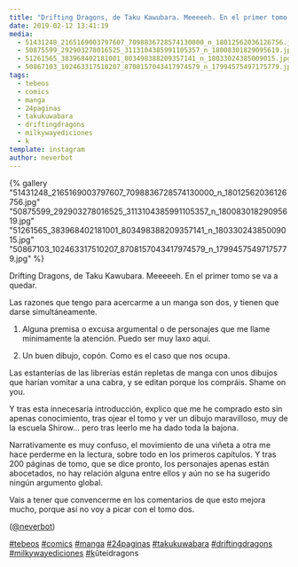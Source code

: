 ```yaml
---
title: "Drifting Dragons, de Taku Kawubara. Meeeeeh. En el primer tomo se va a quedar"
date: 2019-02-12 13:41:19
media: 
  - 51431248_2165169003797607_7098836728574130000_n_18012562036126756.jpg
  - 50875599_292903278016525_3113104385991105357_n_18008301829095619.jpg
  - 51261565_383968402181001_803498388209357141_n_18033024385009015.jpg
  - 50867103_102463317510207_8708157043417974579_n_17994575497175779.jpg
tags: 
  - tebeos
  - comics
  - manga
  - 24paginas
  - takukuwabara
  - driftingdragons
  - milkywayediciones
  - k
template: instagram
author: neverbot
---
```


{% gallery "51431248_2165169003797607_7098836728574130000_n_18012562036126756.jpg" "50875599_292903278016525_3113104385991105357_n_18008301829095619.jpg" "51261565_383968402181001_803498388209357141_n_18033024385009015.jpg" "50867103_102463317510207_8708157043417974579_n_17994575497175779.jpg" %}

Drifting Dragons, de Taku Kawubara. Meeeeeh. En el primer tomo se va a quedar.

Las razones que tengo para acercarme a un manga son dos, y tienen que darse simultáneamente.

1) Alguna premisa o excusa argumental o de personajes que me llame mínimamente la atención. Puedo ser muy laxo aquí.

2) Un buen dibujo, copón. Como es el caso que nos ocupa.

Las estanterías de las librerías están repletas de manga con unos dibujos que harían vomitar a una cabra, y se editan porque los compráis. Shame on you.

Y tras esta innecesaria introducción, explico que me he comprado esto sin apenas conocimiento, tras ojear el tomo y ver un dibujo maravilloso, muy de la escuela Shirow... pero tras leerlo me ha dado toda la bajona.

Narrativamente es muy confuso, el movimiento de una viñeta a otra me hace perderme en la lectura, sobre todo en los primeros capítulos. Y tras 200 páginas de tomo, que se dice pronto, los personajes apenas están abocetados, no hay relación alguna entre ellos y aún no se ha sugerido ningún argumento global.

Vais a tener que convencerme en los comentarios de que esto mejora mucho, porque así no voy a picar con el tomo dos.

([@neverbot](https://instagram.com/neverbot))

[#tebeos](/etiquetas/tebeos) [#comics](/etiquetas/comics) [#manga](/etiquetas/manga) [#24paginas](/etiquetas/24paginas) [#takukuwabara](/etiquetas/takukuwabara) [#driftingdragons](/etiquetas/driftingdragons) [#milkywayediciones](/etiquetas/milkywayediciones) [#k](/etiquetas/k)ûteidragons
